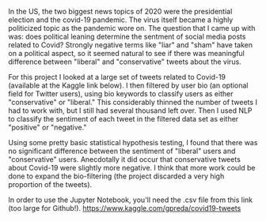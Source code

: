In the US, the two biggest news topics of 2020 were the presidential election and the covid-19 pandemic. The virus itself became a highly politicized topic as the pandemic wore on. The question that I came up with was: does political leaning determine the sentment of social media posts related to Covid? Strongly negative terms like "liar" and "sham" have taken on a political aspect, so it seemed natural to see if there was meaningful difference between "liberal" and "conservative" tweets about the virus. 

For this project I looked at a large set of tweets related to Covid-19 (available at the Kaggle link below). I then filtered by user bio (an optional field for Twitter users), using bio keywords to classify users as either "conservative" or "liberal." This considerably thinned the number of tweets I had to work with, but I still had several thousand left over. Then I used NLP to classify the sentiment of each tweet in the filtered data set as either "positive" or "negative."

Using some pretty basic statistical hypothesis testing, I found that there was no significant difference between the sentiment of "liberal" users and "conservative" users. Anecdotally it did occur that conservative tweets about Covid-19 were slightly more negative. I think that more work could be done to expand the bio-filtering (the project discarded a very high proportion of the tweets). 

In order to use the Jupyter Notebook, you'll need the .csv file from this link (too large for Github!). https://www.kaggle.com/gpreda/covid19-tweets

